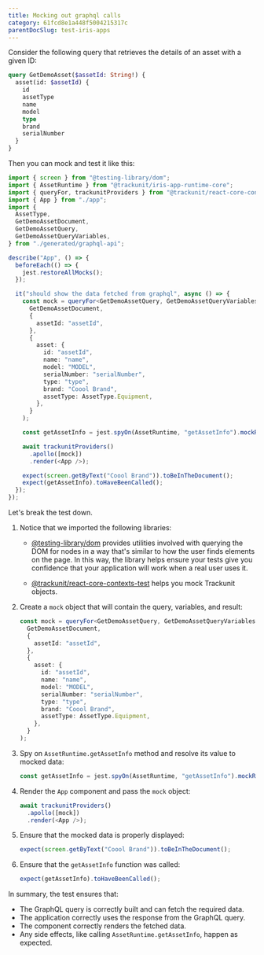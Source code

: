 ```yaml
---
title: Mocking out graphql calls
category: 61fcd8e1a448f5004215317c
parentDocSlug: test-iris-apps
---
```


Consider the following query that retrieves the details of an asset with a given ID:

```graphql
query GetDemoAsset($assetId: String!) {
  asset(id: $assetId) {
    id
    assetType
    name
    model
    type
    brand
    serialNumber
  }
}
```

Then you can mock and test it like this:

```typescript
import { screen } from "@testing-library/dom";
import { AssetRuntime } from "@trackunit/iris-app-runtime-core";
import { queryFor, trackunitProviders } from "@trackunit/react-core-contexts-test";
import { App } from "./app";
import {
  AssetType,
  GetDemoAssetDocument,
  GetDemoAssetQuery,
  GetDemoAssetQueryVariables,
} from "./generated/graphql-api";

describe("App", () => {
  beforeEach(() => {
    jest.restoreAllMocks();
  });

  it("should show the data fetched from graphql", async () => {
    const mock = queryFor<GetDemoAssetQuery, GetDemoAssetQueryVariables>(
      GetDemoAssetDocument,
      {
        assetId: "assetId",
      },
      {
        asset: {
          id: "assetId",
          name: "name",
          model: "MODEL",
          serialNumber: "serialNumber",
          type: "type",
          brand: "Coool Brand",
          assetType: AssetType.Equipment,
        },
      }
    );

    const getAssetInfo = jest.spyOn(AssetRuntime, "getAssetInfo").mockResolvedValue({ assetId: "assetId" });

    await trackunitProviders()
      .apollo([mock])
      .render(<App />);

    expect(screen.getByText("Coool Brand")).toBeInTheDocument();
    expect(getAssetInfo).toHaveBeenCalled();
  });
});
```

Let's break the test down.
1. Notice that we imported the following libraries:
    - [@testing-library/dom](https://www.npmjs.com/package/@testing-library/dom) provides utilities involved with querying the DOM for nodes in a way that's similar to how the user finds elements on the page. In this way, the library helps ensure your tests give you confidence that your application will work when a real user uses it.

    - [@trackunit/react-core-contexts-test](https://www.npmjs.com/package/@trackunit/react-core-contexts-test) helps you mock Trackunit objects.

2. Create a `mock` object that will contain the query, variables, and result:

    ```typescript
    const mock = queryFor<GetDemoAssetQuery, GetDemoAssetQueryVariables>(
      GetDemoAssetDocument,
      {
        assetId: "assetId",
      },
      {
        asset: {
          id: "assetId",
          name: "name",
          model: "MODEL",
          serialNumber: "serialNumber",
          type: "type",
          brand: "Coool Brand",
          assetType: AssetType.Equipment,
        },
      }
    );
    ```

2. Spy on `AssetRuntime.getAssetInfo` method and resolve its value to mocked data:

    ```typescript
    const getAssetInfo = jest.spyOn(AssetRuntime, "getAssetInfo").mockResolvedValue({ assetId: "assetId" });
    ```

3. Render the `App` component and pass the `mock` object:

    ```typescript
    await trackunitProviders()
      .apollo([mock])
      .render(<App />);
    ```

4. Ensure that the mocked data is properly displayed:

    ```typescript
    expect(screen.getByText("Coool Brand")).toBeInTheDocument();
    ```

5. Ensure that the `getAssetInfo` function was called:

    ```typescript
    expect(getAssetInfo).toHaveBeenCalled();
    ```

In summary, the test ensures that:
- The GraphQL query is correctly built and can fetch the required data.
- The application correctly uses the response from the GraphQL query.
- The component correctly renders the fetched data.
- Any side effects, like calling `AssetRuntime.getAssetInfo`, happen as expected.